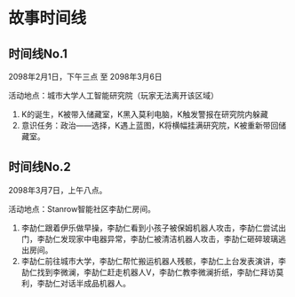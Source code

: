# 故事时间线

## 时间线No.1 
2098年2月1日，下午三点 至 2098年3月6日

活动地点：城市大学人工智能研究院（玩家无法离开该区域）

1. K的诞生，K被带入储藏室，K黑入莫利电脑，K触发警报在研究院内躲藏
2. 意识任务：政治——选择，K遇上蓝图，K将横幅挂满研究院，K被重新带回储藏室。


## 时间线No.2 
2098年3月7日，上午八点。

活动地点：Stanrow智能社区李劼仁房间。

1. 李劼仁跟着伊乐做早操，李劼仁看到小孩子被保姆机器人攻击，李劼仁尝试出门，李劼仁发现家中电器异常，李劼仁被清洁机器人攻击，李劼仁砸碎玻璃逃出房间。
2. 李劼仁前往城市大学，李劼仁帮忙搬运机器人残骸，李劼仁上台发表演讲，李劼仁找到李微澜，李劼仁赶走机器人V，李劼仁教李微澜折纸，李劼仁拜访莫利，李劼仁对话半成品机器人。